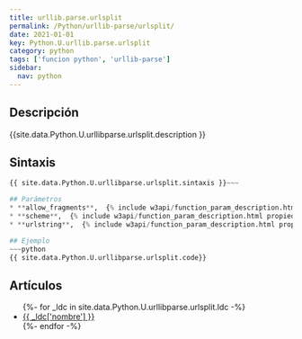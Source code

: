 ```yaml
---
title: urllib.parse.urlsplit
permalink: /Python/urllib-parse/urlsplit/
date: 2021-01-01
key: Python.U.urllib.parse.urlsplit
category: python
tags: ['funcion python', 'urllib-parse']
sidebar: 
  nav: python
---
```


## Descripción
{{site.data.Python.U.urllibparse.urlsplit.description }}

## Sintaxis
~~~python
{{ site.data.Python.U.urllibparse.urlsplit.sintaxis }}~~~

## Parámetros
* **allow_fragments**,  {% include w3api/function_param_description.html propiedad=site.data.Python.U.urllib.parse.urlsplit valor="allow_fragments" %}
* **scheme**,  {% include w3api/function_param_description.html propiedad=site.data.Python.U.urllib.parse.urlsplit valor="scheme" %}
* **urlstring**,  {% include w3api/function_param_description.html propiedad=site.data.Python.U.urllib.parse.urlsplit valor="urlstring" %}

## Ejemplo
~~~python
{{ site.data.Python.U.urllibparse.urlsplit.code}}
~~~

## Artículos
<ul>
{%- for _ldc in site.data.Python.U.urllibparse.urlsplit.ldc -%}
   <li>
       <a href="{{_ldc['url'] }}">{{ _ldc['nombre'] }}</a>
   </li>
{%- endfor -%}
</ul>
